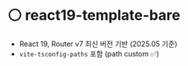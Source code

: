 # ⚪️ react19-template-bare

- React 19, Router v7 최신 버전 기반 (2025.05 기준)
- `vite-tsconfig-paths` 포함 (path custom ✅)